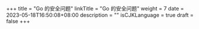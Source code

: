+++
title = "Go 的安全问题"
linkTitle = "Go 的安全问题"
weight = 7
date = 2023-05-18T16:50:08+08:00
description = ""
isCJKLanguage = true
draft = false
+++